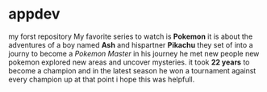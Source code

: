 # appdev
my forst repository
My favorite series to watch is **Pokemon** it is about the adventures of a boy named **Ash** and hispartner **Pikachu** they set of into a journy to become a *Pokemon Master* in his journey he met new people new pokemon explored new areas and uncover mysteries. it took **22 years** to become a champion and in the latest season he won a tournament against every champion up at that point i hope this was helpfull.
